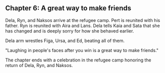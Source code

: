 ## Chapter 6: A great way to make friends

Dela, Ryn, and Naksos arrive at the refugee camp. Pert is reunited with his
father. Ryn is reunited with Aira and Lans. Dela tells Kaia and Sata that she
has changed and is deeply sorry for how she behaved earlier.

Dela arm wrestles Figa, Ursa, and Ed, beating all of them.

"Laughing in people's faces after you win is a great way to make friends."

The chapter ends with a celebration in the refugee camp honoring the return of
Dela, Ryn, and Naksos.

